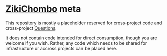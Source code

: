 # [ZikiChombo](http://zikichombo.org) meta
This repository is mostly a placeholder reserved for cross-project code and
cross-project [Questions](https://github.com/zikichombo/meta/issues/1).

It does not contain code intended for direct consumption, though you are welcome if 
you wish.  Rather, any code which needs to be shared for infrastructure or accross
projects can be placed here.

